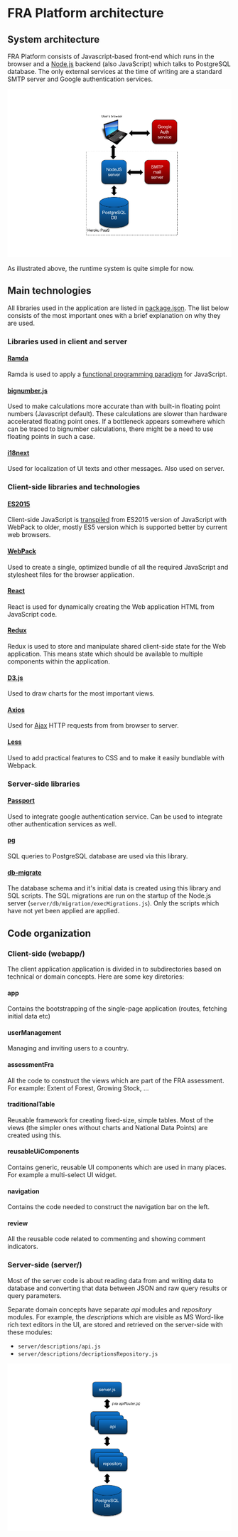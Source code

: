 # FRA Platform architecture

## System architecture

FRA Platform consists of Javascript-based front-end which runs in the
browser and a [Node.js](https://nodejs.org/en/docs/) backend (also JavaScript) which talks to
PostgreSQL database. The only external services at the time of writing
are a standard SMTP server and Google authentication services.

![fra-architecture](img/fra-platform-architecture.png)

As illustrated above, the runtime system is quite simple for now. 

## Main technologies

All libraries used in the application are listed in
[package.json](../package.json). The list below consists of the most
important ones with a brief explanation on why they are used.

### Libraries used in client and server

#### [Ramda](http://ramdajs.com/docs/)

Ramda is used to apply a [functional programming
paradigm](https://en.wikipedia.org/wiki/Functional_programming) for
JavaScript.

#### [bignumber.js](https://github.com/MikeMcl/bignumber.js/)

Used to make calculations more accurate than with built-in floating point
numbers (Javascript default). These calculations are slower than hardware
accelerated floating point ones. If a bottleneck appears somewhere which 
can be traced to bignumber calculations, there might be a need to use floating
points in such a case.

#### [i18next](https://www.i18next.com/)

Used for localization of UI texts and other messages. Also used on server.

### Client-side libraries and technologies

#### [ES2015](http://www.ecma-international.org/ecma-262/6.0/)

Client-side JavaScript is [transpiled](https://en.wikipedia.org/wiki/Source-to-source_compiler) 
from ES2015 version of JavaScript with WebPack to older, mostly ES5 version
which is supported better by current web browsers.

#### [WebPack](https://webpack.js.org/)

Used to create a single, optimized bundle of all the required JavaScript and
stylesheet files for the browser application.

#### [React](https://facebook.github.io/react/)

React is used for dynamically creating the Web application HTML from JavaScript
code.

#### [Redux](https://redux.js.org/)

Redux is used to store and manipulate shared client-side state for the Web
application. This means state which should be available to multiple components
within the application. 

#### [D3.js](https://d3js.org/)

Used to draw charts for the most important views. 

#### [Axios](https://github.com/axios/axios)

Used for [Ajax](https://en.wikipedia.org/wiki/Ajax_(programming)) 
HTTP requests from from browser to server.

#### [Less](http://lesscss.org/)

Used to add practical features to CSS and to make it easily bundlable with
Webpack.

### Server-side libraries

#### [Passport](http://www.passportjs.org/docs/)

Used to integrate google authentication service. Can be used to
integrate other authentication services as well.

#### [pg](https://www.npmjs.com/package/pg)

SQL queries to PostgreSQL database are used via this library.

#### [db-migrate](https://www.npmjs.com/package/db-migrate)

The database schema and it's initial data is created using this
library and SQL scripts. The SQL migrations are run on the startup
of the Node.js server (`server/db/migration/execMigrations.js`). 
Only the scripts which have not yet been applied are applied.

## Code organization

### Client-side (webapp/)

The client application application is divided in to subdirectories based on technical or
domain concepts. Here are some key diretories:

#### app

Contains the bootstrapping of the single-page application (routes,
fetching initial data etc)

#### userManagement

Managing and inviting users to a country.

#### assessmentFra

All the code to construct the views which are part of the FRA
assessment. For example: Extent of Forest, Growing Stock, ...

#### traditionalTable

Reusable framework for creating fixed-size, simple tables. Most of the
views (the simpler ones without charts and National Data Points) are created using this.

#### reusableUiComponents

Contains generic, reusable UI components which are used in many
places. For example a multi-select UI widget.

#### navigation

Contains the code needed to construct the navigation bar on the left.

#### review

All the reusable code related to commenting and showing comment indicators.

### Server-side (server/)

Most of the server code is about reading data from and
writing data to database and converting that data between JSON and raw
query results or query parameters.

Separate domain concepts have separate *api* modules and *repository*
modules. For example, the _descriptions_ which are visible as MS
Word-like rich text editors in the UI, are stored and retrieved on the
server-side with these modules:

* `server/descriptions/api.js`
* `server/descriptions/decriptionsRepository.js`

![server-side-code-organization](img/server-side-code-organization.png)







